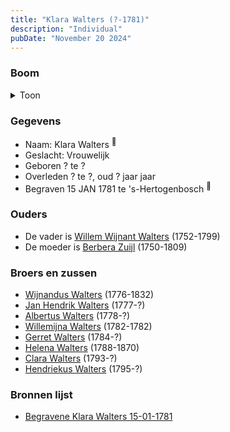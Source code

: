 ```yaml
---
title: "Klara Walters (?-1781)"
description: "Individual"
pubDate: "November 20 2024"
---
```


### Boom
<details><summary>Toon</summary>

![test](https://www.plantuml.com/plantuml/svg/ZL9BQm8n4BxdLmpru4dOTRlL5V5PxRkKKX5waUpkLAFPH38HMSJ_tkXg5Ggjjp3ppNoFIOSiDtQLIKOBePRSy0nYdYocHgzKsjTI6x26At8jL9RDH8gG29D8BDwOBMqE6MOn6YfAPD6WjlaIsTdMH78Ys300w6cJelcOYMIXaAZPpBXGhHO4RCjO6TxsLCIAYQkna18p68kvuih2c4ktdww04pnudb_r04g3O1WEUsxxvakWJBVGRCGypYUnjbPYemKHT4TtuDV2AhJFGBHOIJdXAfqaHXF5skbnw1ku7VGTEeeSUdiKqaFZJ7BuN8cvFF7xZd_O6mI3u0z-FuJ7qVDEW7U9W11Ukk_Wrxq8obIvHsFr55MiAPcTz3GRQqnJeQPxnOM_MhWNDlGyxpg0aXJJcSrHIhrsuhRi45YbSa2mWuDJuJ3f2hjMM6D7jYVfplWh_R06F-VxFuNs9TvtKNLVdPUwlq-VTL2bxeT-0m00)
</details>

### Gegevens
- Naam: Klara Walters <sup><a href="../s00257/" style="text-decoration:none" title="Begravene Klara Walters 15-01-1781">:link:</a></sup>
- Geslacht: Vrouwelijk
- Geboren ? te ? 
- Overleden ? te ?, oud ? jaar jaar 
- Begraven 15 JAN 1781 te 's-Hertogenbosch <sup><a href="../s00257/" style="text-decoration:none" title="Begravene Klara Walters 15-01-1781">:link:</a></sup>

### Ouders
- De vader is [Willem Wijnant Walters](../i00120/) (1752-1799)
- De moeder is [Berbera Zuijl](../i00121/) (1750-1809)

### Broers en zussen
- [Wijnandus Walters](../i00101/) (1776-1832)
- [Jan Hendrik Walters](../i00160/) (1777-?)
- [Albertus Walters](../i00134/) (1778-?)
- [Willemijna Walters](../i00153/) (1782-1782)
- [Gerret Walters](../i00122/) (1784-?)
- [Helena Walters](../i00123/) (1788-1870)
- [Clara Walters](../i00135/) (1793-?)
- [Hendriekus Walters](../i00124/) (1795-?)

### Bronnen lijst
- [Begravene Klara Walters 15-01-1781](../s00257/)